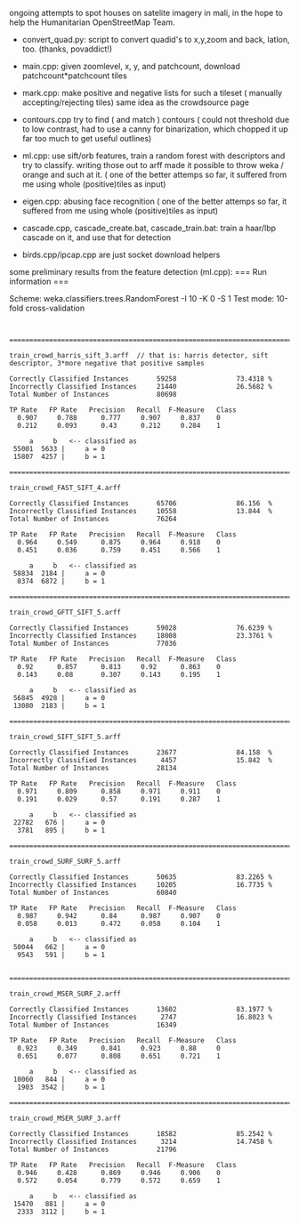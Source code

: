 ongoing attempts to spot houses on satelite imagery in mali, 
in the hope to help the Humanitarian OpenStreetMap Team.

* convert_quad.py:
  script to convert quadid's to x,y,zoom and back, latlon, too. (thanks, povaddict!)

* main.cpp:
  given zoomlevel, x, y, and patchcount, download patchcount*patchcount tiles
 
* mark.cpp:
  make positive and negative lists for such a tileset ( manually accepting/rejecting tiles) same idea as the crowdsource page

* contours.cpp
  try to find ( and match ) contours
  ( could not threshold due to low contrast, had to use a canny for binarization, which chopped it up far too much to get useful outlines)
  
* ml.cpp:
  use sift/orb features, train a random forest with descriptors and try to classify.
  writing those out to arff made it possible to throw weka / orange and such at it.
  ( one of the better attemps so far, it suffered from me using whole (positive)tiles as input)

* eigen.cpp:
  abusing face recognition
  ( one of the better attemps so far, it suffered from me using whole (positive)tiles as input)

* cascade.cpp, cascade_create.bat, cascade_train.bat:
  train a haar/lbp cascade on it, and use that for detection
  

* birds.cpp/ipcap.cpp are just socket download helpers



some preliminary results from the feature detection (ml.cpp):
=== Run information ===

Scheme:       weka.classifiers.trees.RandomForest -I 10 -K 0 -S 1
Test mode:    10-fold cross-validation

<pre><code>

================================================================================================================

train_crowd_harris_sift_3.arff  // that is: harris detector, sift descriptor, 3*more negative that positive samples

Correctly Classified Instances       59258               73.4318 %
Incorrectly Classified Instances     21440               26.5682 %
Total Number of Instances            80698     

TP Rate   FP Rate   Precision   Recall  F-Measure   Class
  0.907     0.788      0.777     0.907     0.837    0
  0.212     0.093      0.43      0.212     0.284    1

     a     b   <-- classified as
 55001  5633 |     a = 0
 15807  4257 |     b = 1

================================================================================================================

train_crowd_FAST_SIFT_4.arff

Correctly Classified Instances       65706               86.156  %
Incorrectly Classified Instances     10558               13.844  %
Total Number of Instances            76264     

TP Rate   FP Rate   Precision   Recall  F-Measure   Class
  0.964     0.549      0.875     0.964     0.918    0
  0.451     0.036      0.759     0.451     0.566    1

     a     b   <-- classified as
 58834  2184 |     a = 0
  8374  6872 |     b = 1

================================================================================================================

train_crowd_GFTT_SIFT_5.arff

Correctly Classified Instances       59028               76.6239 %
Incorrectly Classified Instances     18008               23.3761 %
Total Number of Instances            77036     

TP Rate   FP Rate   Precision   Recall  F-Measure   Class
  0.92      0.857      0.813     0.92      0.863    0
  0.143     0.08       0.307     0.143     0.195    1

     a     b   <-- classified as
 56845  4928 |     a = 0
 13080  2183 |     b = 1

=========================================================================================================

train_crowd_SIFT_SIFT_5.arff

Correctly Classified Instances       23677               84.158  %
Incorrectly Classified Instances      4457               15.842  %
Total Number of Instances            28134     

TP Rate   FP Rate   Precision   Recall  F-Measure   Class
  0.971     0.809      0.858     0.971     0.911    0
  0.191     0.029      0.57      0.191     0.287    1

     a     b   <-- classified as
 22782   676 |     a = 0
  3781   895 |     b = 1

=========================================================================================================

train_crowd_SURF_SURF_5.arff  

Correctly Classified Instances       50635               83.2265 %
Incorrectly Classified Instances     10205               16.7735 %
Total Number of Instances            60840     

TP Rate   FP Rate   Precision   Recall  F-Measure   Class
  0.987     0.942      0.84      0.987     0.907    0
  0.058     0.013      0.472     0.058     0.104    1

     a     b   <-- classified as
 50044   662 |     a = 0
  9543   591 |     b = 1


=========================================================================================================

train_crowd_MSER_SURF_2.arff

Correctly Classified Instances       13602               83.1977 %
Incorrectly Classified Instances      2747               16.8023 %
Total Number of Instances            16349     

TP Rate   FP Rate   Precision   Recall  F-Measure   Class
  0.923     0.349      0.841     0.923     0.88     0
  0.651     0.077      0.808     0.651     0.721    1

     a     b   <-- classified as
 10060   844 |     a = 0
  1903  3542 |     b = 1

=========================================================================================================

train_crowd_MSER_SURF_3.arff

Correctly Classified Instances       18582               85.2542 %
Incorrectly Classified Instances      3214               14.7458 %
Total Number of Instances            21796     

TP Rate   FP Rate   Precision   Recall  F-Measure   Class
  0.946     0.428      0.869     0.946     0.906    0
  0.572     0.054      0.779     0.572     0.659    1

     a     b   <-- classified as
 15470   881 |     a = 0
  2333  3112 |     b = 1

</code></pre>
